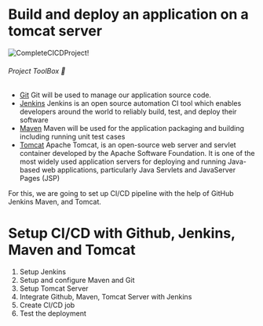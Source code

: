 # Build and deploy an application on a tomcat server

![CompleteCICDProject!](https://miro.medium.com/v2/resize:fit:1400/format:webp/1*7XSkEENMpQu7UZNBG5lsdQ.jpeg) 

###### Project ToolBox 🧰
- [Git](https://git-scm.com/) Git will be used to manage our application source code.
- [Jenkins](https://www.jenkins.io/) Jenkins is an open source automation CI tool which enables developers around the world to reliably build, test, and deploy their software
- [Maven](https://maven.apache.org/) Maven will be used for the application packaging and building including running unit test cases
- [Tomcat]([https://git-scm.com/](https://tomcat.apache.org/tomcat-8.5-doc/introduction.html)) Apache Tomcat, is an open-source web server and servlet container developed by the Apache Software Foundation. It is one of the most widely used application servers for deploying and running Java-based web applications, particularly Java Servlets and JavaServer Pages (JSP)

For this, we are going to set up CI/CD pipeline with the help of GitHub Jenkins Maven, and Tomcat.

# Setup CI/CD with Github, Jenkins, Maven and Tomcat
1) Setup Jenkins
2) Setup and configure Maven and Git
3) Setup Tomcat Server
4) Integrate Github, Maven, Tomcat Server with Jenkins
5) Create CI/CD job
6) Test the deployment
